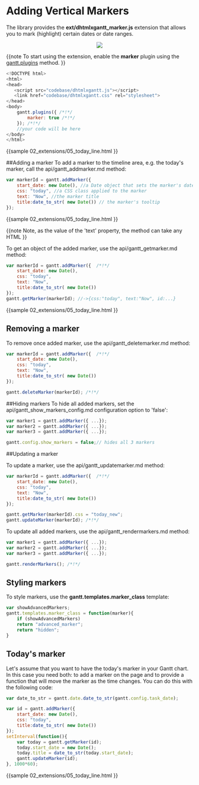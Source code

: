 Adding Vertical Markers
=========================================================

The library provides the **ext/dhtmlxgantt_marker.js** extension that allows you to mark (highlight) certain dates or date ranges.

<div style="text-align:center;"><img src="desktop/today_marker.png"/></div>

{{note
To start using the extension, enable the **marker** plugin using the [gantt.plugins](api/gantt_plugins.md) method.
}}

~~~js
<!DOCTYPE html>
<html>
<head>
   <script src="codebase/dhtmlxgantt.js"></script>   
   <link href="codebase/dhtmlxgantt.css" rel="stylesheet">   
</head>
<body>
    gantt.plugins({ /*!*/
        marker: true /*!*/
    }); /*!*/
    //your code will be here
</body>
</html>
~~~
{{sample
02_extensions/05_today_line.html
}}


##Adding a marker
To add a marker to the timeline area, e.g. the today's marker, call the api/gantt_addmarker.md method:

~~~js
var markerId = gantt.addMarker({
	start_date: new Date(), //a Date object that sets the marker's date
	css: "today", //a CSS class applied to the marker
	text: "Now", //the marker title
	title:date_to_str( new Date()) // the marker's tooltip
});
~~~
{{sample
02_extensions/05_today_line.html
}}

{{note
Note, as the value of the 'text' property, the method can take any HTML
}}


To get an object of the added marker, use the api/gantt_getmarker.md method:

~~~js
var markerId = gantt.addMarker({  /*!*/
	start_date: new Date(), 
	css: "today", 
	text: "Now", 
	title:date_to_str( new Date()) 
});
gantt.getMarker(markerId); //->{css:"today", text:"Now", id:...}
~~~
{{sample
02_extensions/05_today_line.html
}}

## Removing a marker

To remove once added marker, use the api/gantt_deletemarker.md method: 

~~~js
var markerId = gantt.addMarker({  /*!*/
	start_date: new Date(), 
	css: "today", 
	text: "Now", 
	title:date_to_str( new Date()) 
});

gantt.deleteMarker(markerId); /*!*/
~~~

##Hiding markers
To hide all added markers, set the api/gantt_show_markers_config.md configuration option to 'false': 

~~~js
var marker1 = gantt.addMarker({ ...}); 
var marker2 = gantt.addMarker({ ...}); 
var marker3 = gantt.addMarker({ ...}); 

gantt.config.show_markers = false;// hides all 3 markers
~~~

##Updating a marker

To update a marker, use the  api/gantt_updatemarker.md method:

~~~js
var markerId = gantt.addMarker({  /*!*/
	start_date: new Date(), 
	css: "today", 
	text: "Now", 
	title:date_to_str( new Date()) 
});

gantt.getMarker(markerId).css = "today_new";
gantt.updateMarker(markerId); /*!*/
~~~

To update all added markers, use the 	api/gantt_rendermarkers.md method: 

~~~js
var marker1 = gantt.addMarker({ ...}); 
var marker2 = gantt.addMarker({ ...}); 
var marker3 = gantt.addMarker({ ...}); 

gantt.renderMarkers(); /*!*/
~~~

Styling markers
----------------------------

To style markers, use the **gantt.templates.marker_class** template:

~~~js
var showAdvancedMarkers;
gantt.templates.marker_class = function(marker){
	if (showAdvancedMarkers)
    return "advanced_marker";
    return "hidden";
}
~~~

Today's marker
-------------------------------------

Let's assume that you want to have the today's marker in your Gantt chart. In this case you need both: to add a marker on the page and to provide a function that will move the marker as the time changes. You can do this with the following code:

~~~js
var date_to_str = gantt.date.date_to_str(gantt.config.task_date);

var id = gantt.addMarker({ 
	start_date: new Date(), 
    css: "today", 
    title:date_to_str( new Date())
});
setInterval(function(){
	var today = gantt.getMarker(id);
	today.start_date = new Date();
	today.title = date_to_str(today.start_date);
	gantt.updateMarker(id);
}, 1000*60);
~~~
{{sample
02_extensions/05_today_line.html
}}

